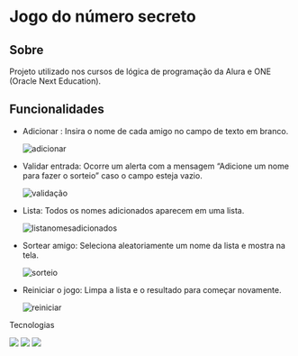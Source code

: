 <h1>Jogo do número secreto</h1>

<h2>Sobre</h2>
<p>Projeto utilizado nos cursos de lógica de programação da Alura e ONE (Oracle Next Education).</p>

<h2>Funcionalidades</h2>
<ul>
<li>Adicionar : Insira o nome de cada amigo no campo de texto em branco.</li>

![adicionar](https://github.com/user-attachments/assets/884aeae5-deda-4eda-b7bc-9ed93fa6b452)

<li>Validar entrada: Ocorre um alerta com a mensagem “Adicione um nome para fazer o sorteio” caso o campo esteja vazio.</li>

![validação](https://github.com/user-attachments/assets/1e3d3482-52a3-4a0d-8130-d441d8a5440d)

<li>Lista: Todos os nomes adicionados aparecem em uma lista.</li>

![listanomesadicionados](https://github.com/user-attachments/assets/d1aa1e3a-f775-4978-a69a-e72b527036ea)

<li>Sortear amigo: Seleciona aleatoriamente um nome da lista e mostra na tela.</li>

![sorteio](https://github.com/user-attachments/assets/db252c19-4ee7-423d-bba7-a6fe0a2a3a8b)

<li>Reiniciar o jogo: Limpa a lista e o resultado para começar novamente.</li>

![reiniciar](https://github.com/user-attachments/assets/6a6f413a-d8eb-4350-9bbf-a5b9a4123249)
</ul>

Tecnologias
<div>
  <img src="https://img.shields.io/badge/HTML-239120?style=for-the-badge&logo=html5&logoColor=white">
  <img src="https://img.shields.io/badge/CSS-239120?&style=for-the-badge&logo=css3&logoColor=white">
  <img src="https://img.shields.io/badge/JavaScript-F7DF1E?style=for-the-badge&logo=javascript&logoColor=black">
</div>
